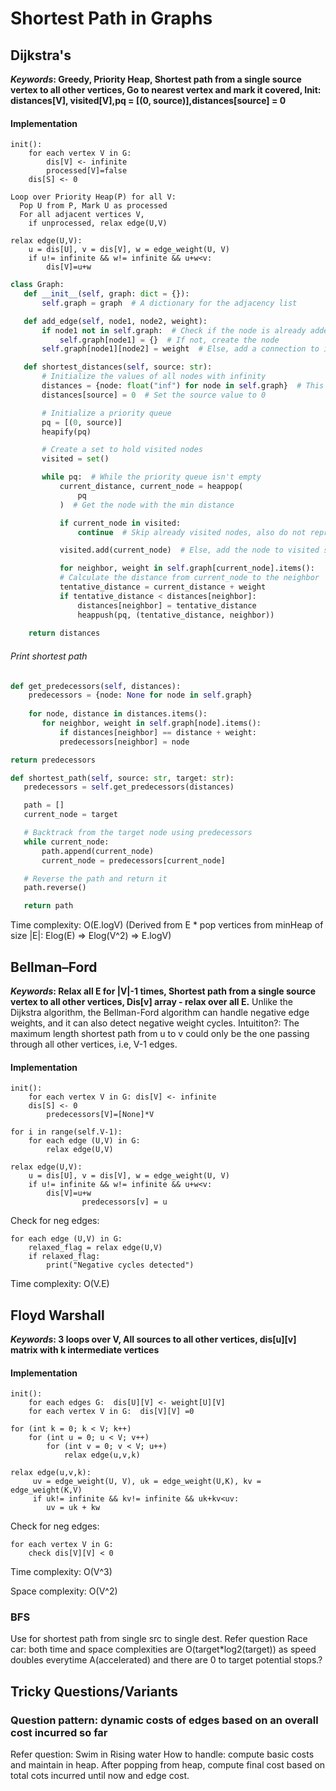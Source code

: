 # Shortest Path in Graphs 

## Dijkstra's

**_Keywords_: Greedy, Priority Heap, Shortest path from a single source vertex to all other vertices, Go to nearest vertex and mark it covered, Init: distances[V], visited[V],pq = [(0, source)],distances[source] = 0**

#### Implementation
```
init():
	for each vertex V in G: 
		dis[V] <- infinite
		processed[V]=false
	dis[S] <- 0
	
Loop over Priority Heap(P) for all V:
  Pop U from P, Mark U as processed
  For all adjacent vertices V, 
    if unprocessed, relax edge(U,V)
  	
relax edge(U,V):
	u = dis[U], v = dis[V], w = edge_weight(U, V)
	if u!= infinite && w!= infinite && u+w<v:
		dis[V]=u+w

```

```python
class Graph:
   def __init__(self, graph: dict = {}):
       self.graph = graph  # A dictionary for the adjacency list

   def add_edge(self, node1, node2, weight):
       if node1 not in self.graph:  # Check if the node is already added
           self.graph[node1] = {}  # If not, create the node
       self.graph[node1][node2] = weight  # Else, add a connection to its neighbor

   def shortest_distances(self, source: str):
       # Initialize the values of all nodes with infinity
       distances = {node: float("inf") for node in self.graph}  # This will contain final distances. This is also used as intermediate comparison of distances (bets so far) to avoid pushign redundant edges to heap. Hence, this cannot be used as visited set.
       distances[source] = 0  # Set the source value to 0

       # Initialize a priority queue
       pq = [(0, source)]
       heapify(pq)

       # Create a set to hold visited nodes
       visited = set()

       while pq:  # While the priority queue isn't empty
           current_distance, current_node = heappop(
               pq
           )  # Get the node with the min distance

           if current_node in visited:
               continue  # Skip already visited nodes, also do not reprocess redundant longer distances stored in the heap

           visited.add(current_node)  # Else, add the node to visited set

           for neighbor, weight in self.graph[current_node].items():
	       # Calculate the distance from current_node to the neighbor
	       tentative_distance = current_distance + weight
	       if tentative_distance < distances[neighbor]:
	           distances[neighbor] = tentative_distance
	           heappush(pq, (tentative_distance, neighbor))
	
	return distances
```

###### Print shortest path
```python
def get_predecessors(self, distances):
	predecessors = {node: None for node in self.graph}
	
	for node, distance in distances.items():
	   for neighbor, weight in self.graph[node].items():
	       if distances[neighbor] == distance + weight:
		   predecessors[neighbor] = node

return predecessors

def shortest_path(self, source: str, target: str):
   predecessors = self.get_predecessors(distances)

   path = []
   current_node = target

   # Backtrack from the target node using predecessors
   while current_node:
       path.append(current_node)
       current_node = predecessors[current_node]

   # Reverse the path and return it
   path.reverse()

   return path
```

Time complexity: O(E.logV) (Derived from  E * pop vertices from minHeap of size |E|: Elog(E) => Elog(V^2) => E.logV)

## Bellman–Ford 
**_Keywords_: Relax all E for |V|-1 times, Shortest path from a single source vertex to all other vertices, Dis[v] array - relax over all E.**
Unlike the Dijkstra algorithm, the Bellman-Ford algorithm can handle negative edge weights, and it can also detect negative weight cycles.
Intuititon?: The maximum length shortest path from u to v could only be the one passing through all other vertices, i.e, V-1 edges. 

#### Implementation
```
init():
	for each vertex V in G: dis[V] <- infinite
	dis[S] <- 0
        predecessors[V]=[None]*V

for i in range(self.V-1):		
	for each edge (U,V) in G:
		relax edge(U,V)
		   
relax edge(U,V):
	u = dis[U], v = dis[V], w = edge_weight(U, V)
	if u!= infinite && w!= infinite && u+w<v:
		dis[V]=u+w
                predecessors[v] = u

```

Check for neg edges:
```
for each edge (U,V) in G:
	relaxed_flag = relax edge(U,V)
	if relaxed_flag:
		print("Negative cycles detected")
```
		
Time complexity: O(V.E)

## Floyd Warshall

**_Keywords_: 3 loops over V, All sources to all other vertices, dis[u][v] matrix with k intermediate vertices**

#### Implementation
```
init():	 
	for each edges G:  dis[U][V] <- weight[U][V]
	for each vertex V in G:  dis[V][V] =0

for (int k = 0; k < V; k++)
	for (int u = 0; u < V; v++)
		for (int v = 0; v < V; u++) 
			relax edge(u,v,k)			
		   
relax edge(u,v,k):
	 uv = edge_weight(U, V), uk = edge_weight(U,K), kv = edge_weight(K,V)
	 if uk!= infinite && kv!= infinite && uk+kv<uv:
		uv = uk + kw
```

Check for neg edges:
```
for each vertex V in G:
	check dis[V][V] < 0
``` 
		
Time complexity: O(V^3)

Space complexity: O(V^2)

### BFS 
Use for shortest path from single src to single dest.
Refer question Race car: both time and space complexities are O(target*log2(target)) as speed doubles everytime A(accelerated) and there are 0 to target potential stops.?

## Tricky Questions/Variants
### Question pattern: dynamic costs of edges based on an overall cost incurred so far 
Refer question: Swim in Rising water
How to handle: compute basic costs and maintain in heap. After popping from heap, compute final cost based on total cots incurred until now and edge cost. 
